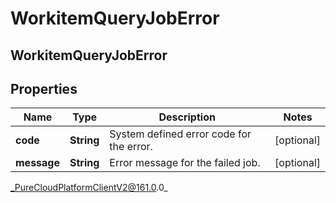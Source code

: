 # WorkitemQueryJobError

## WorkitemQueryJobError

## Properties

|Name | Type | Description | Notes|
|------------ | ------------- | ------------- | -------------|
| **code** | **String** | System defined error code for the error. | [optional] |
| **message** | **String** | Error message for the failed job. | [optional] |



_PureCloudPlatformClientV2@161.0.0_

